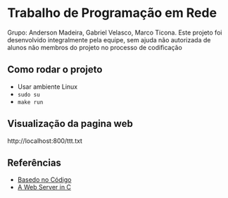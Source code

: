 # Trabalho de Programação em Rede
Grupo: Anderson Madeira, Gabriel Velasco, Marco Ticona.
Este projeto foi desenvolvido integralmente pela equipe, sem ajuda não autorizada de alunos não membros do projeto no processo de codificação

## Como rodar o projeto
- Usar ambiente Linux
- `sudo su`
- `make run`

## Visualização da pagina web
http://localhost:800/ttt.txt

## Referências
- [Basedo no Código](https://github.com/ericomeehan/libeom/blob/main/test/main.c)
- [A Web Server in C](https://dzone.com/articles/web-server-c) 